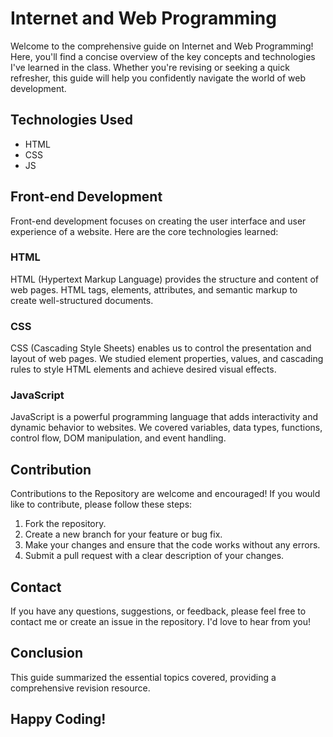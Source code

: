 # Internet and Web Programming
Welcome to the comprehensive guide on Internet and Web Programming! Here, you'll find a concise overview of the key concepts and technologies I've learned in the class. Whether you're revising or seeking a quick refresher, this guide will help you confidently navigate the world of web development.

## Technologies Used
- HTML
- CSS
- JS

## Front-end Development
Front-end development focuses on creating the user interface and user experience of a website. Here are the core technologies learned:

### HTML
HTML (Hypertext Markup Language) provides the structure and content of web pages. HTML tags, elements, attributes, and semantic markup to create well-structured documents.

### CSS
CSS (Cascading Style Sheets) enables us to control the presentation and layout of web pages. We studied element properties, values, and cascading rules to style HTML elements and achieve desired visual effects.

### JavaScript
JavaScript is a powerful programming language that adds interactivity and dynamic behavior to websites. We covered variables, data types, functions, control flow, DOM manipulation, and event handling.

## Contribution
Contributions to the Repository are welcome and encouraged! If you would like to contribute, please follow these steps:

1. Fork the repository.
2. Create a new branch for your feature or bug fix.
3. Make your changes and ensure that the code works without any errors.
4. Submit a pull request with a clear description of your changes.

## Contact
If you have any questions, suggestions, or feedback, please feel free to contact me or create an issue in the repository. I'd love to hear from you!

## Conclusion
This guide summarized the essential topics covered, providing a comprehensive revision resource.

## Happy Coding!